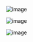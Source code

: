 ![image](https://github.com/user-attachments/assets/5a5321ea-d2cd-43bf-b669-6ed46831a8e8)

![image](https://github.com/user-attachments/assets/a5de07f1-fe4e-4e75-9fe7-d3eb92609ca9)

![image](https://github.com/user-attachments/assets/eb27cd1c-31d5-4a13-a9bb-aced2291d701)
